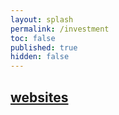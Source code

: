 ```yaml
---
layout: splash
permalink: /investment
toc: false
published: true
hidden: false
---
```


## [websites](/investment/websites)
